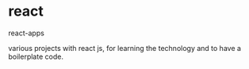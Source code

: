 # react
react-apps

various projects with react js, for learning the technology and to have a boilerplate code.
